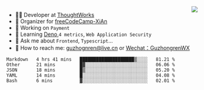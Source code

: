 <img align="right" src="https://github-readme-stats.vercel.app/api?username=guzhongren&show_icons=true&icon_color=805AD5&text_color=000&bg_color=ffffff&hide_title=true" />

- 👨‍💻  Developer at [ThoughtWorks](https://thoughtworks.com)
- 🏢 Organizer for [freeCodeCamp-XiAn](https://github.com/orgs/freeCodeCamp-XiAn)
- 🔭 Working on `Payment`
- 🌱 Learning [Deno](https://deno.land/),`4 metrics`,  `Web Application Security`
- 💬 Ask me about `Frontend`, `Typescript`...
- 🔎 How to reach me: [guzhognren@live.cn](guzhognren@live.cn) or [Wechat：GuzhongrenWX]()

<!--START_SECTION:waka-->
```text
Markdown   4 hrs 41 mins   ████████████████████▒░░░░   81.21 % 
Other      21 mins         █▓░░░░░░░░░░░░░░░░░░░░░░░   06.06 % 
JSON       18 mins         █▒░░░░░░░░░░░░░░░░░░░░░░░   05.20 % 
YAML       14 mins         █░░░░░░░░░░░░░░░░░░░░░░░░   04.08 % 
Bash       6 mins          ▓░░░░░░░░░░░░░░░░░░░░░░░░   02.01 % 
```
<!--END_SECTION:waka-->


